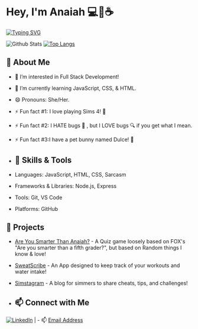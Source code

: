 # Hey, I'm Anaiah 💻💖☕
[![Typing SVG](https://readme-typing-svg.herokuapp.com?font=comfortaa&color=016EEA&size=24&width=500&lines=Aspiring+Software+Engineer+🌱;Sims+4+Lover+💖;Matcha+Addict+☕;Front-End+Enthusiast+💻)](https://git.io/typing-svg)

![Github Stats](https://github-readme-stats.vercel.app/api?username=Anaiahm&show_icons=true&theme=ambient_gradient)  [![Top Langs](https://github-readme-stats.vercel.app/api/top-langs/?username=anaiahm&show_icons=true&theme=ambient_gradient)](https://github.com/anaiahm/github-readme-stats)

## 👑 About Me
- 👀 I’m interested in Full Stack Development!
- 🌱 I’m currently learning JavaScript, CSS, & HTML.
- 😄 Pronouns: She/Her.
- ⚡ Fun fact #1: I love playing Sims 4! 💚
- ⚡ Fun fact #2: I HATE bugs 🐛
, but I LOVE bugs 🔍 if you get what I mean.
- ⚡ Fun fact #3:I have a pet bunny named Dulce! 🐰

- ## 🔧 Skills & Tools

- Languages: JavaScript, HTML, CSS, Sarcasm
- Frameworks & Libraries: Node.js, Express
- Tools: Git, VS Code
- Platforms: GitHub





## 🚀 Projects

- [Are You Smarter Than Anaiah?](https://anaiahm.github.io/Are-You-Smarter-Than-Anaiah-Quiz-Game/) - A Quiz game loosely based on FOX's "Are you smarter than a fifth grader?", but based on Random things I know & love!
- [SweatScribe](https://sweat-scribe-3fc4d84a62af.herokuapp.com/) - An App designed to keep track of your workouts and water intake!
- [Simstagram](https://github.com/Anaiahm/Simstagram.git) - A blog for simmers to share cheats, tips, and challenges!

- ## 📫 Connect with Me

[![LinkedIn](https://img.shields.io/badge/LinkedIn-Profile-blue?style=flat-square&logo=linkedin&logoColor=white)](https://www.linkedin.com/in/anaiah-maddox/)  | - 📫 [Email Address](mailto:anaiahmaddox@gmail.com)

<!---
Anaiahm/Anaiahm is a ✨ special ✨ repository because its `README.md` (this file) appears on your GitHub profile.
You can click the Preview link to take a look at your changes.
- 💞️ I’m looking to collaborate on ...
- 📫 How to reach me ... 
[Website](your-website-url)

 <details>
    <summary>&#9889 <b>GitHub Stats</b></summary><br/>

![Github Stats](https://github-readme-stats.vercel.app/api?username=Anaiahm&show_icons=true&theme=radical) 




</details>
<!---
